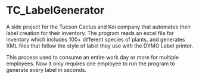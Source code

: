 # TC_LabelGenerator
A side project for the Tucson Cactus and Koi company that automates their label creation for their inventory.
The program reads an excel file for inventory which includes 100+ different species of plants, and generates
XML files that follow the style of label they use with the DYMO Label printer.

This process used to consume an entire work day or more for multiple employees. Now it only requires one
employee to run the program to generate every label in seconds.
